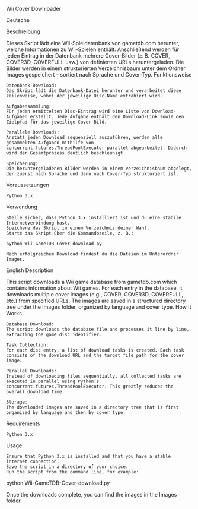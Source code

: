Wii Cover Downloader

Deutsche

Beschreibung

Dieses Skript lädt eine Wii-Spieldatenbank von gametdb.com herunter, welche Informationen zu Wii-Spielen enthält. Anschließend werden für jeden Eintrag in der Datenbank mehrere Cover-Bilder (z. B. COVER, COVER3D, COVERFULL usw.) von definierten URLs heruntergeladen. Die Bilder werden in einem strukturierten Verzeichnisbaum unter dem Ordner Images gespeichert – sortiert nach Sprache und Cover-Typ.
Funktionsweise

    Datenbank-Download:
    Das Skript lädt die Datenbank-Datei herunter und verarbeitet diese zeilenweise, wobei der jeweilige Disc-Name extrahiert wird.

    Aufgabensammlung:
    Für jeden ermittelten Disc-Eintrag wird eine Liste von Download-Aufgaben erstellt. Jede Aufgabe enthält den Download-Link sowie den Zielpfad für das jeweilige Cover-Bild.

    Parallele Downloads:
    Anstatt jeden Download sequenziell auszuführen, werden alle gesammelten Aufgaben mithilfe von concurrent.futures.ThreadPoolExecutor parallel abgearbeitet. Dadurch wird der Gesamtprozess deutlich beschleunigt.

    Speicherung:
    Die heruntergeladenen Bilder werden in einem Verzeichnisbaum abgelegt, der zuerst nach Sprache und dann nach Cover-Typ strukturiert ist.

Voraussetzungen

    Python 3.x

Verwendung

    Stelle sicher, dass Python 3.x installiert ist und du eine stabile Internetverbindung hast.
    Speichere das Skript in einem Verzeichnis deiner Wahl.
    Starte das Skript über die Kommandozeile, z. B.:

    python Wii-GameTDB-Cover-download.py

    Nach erfolgreichem Download findest du die Dateien im Unterordner Images.

English
Description

This script downloads a Wii game database from gametdb.com which contains information about Wii games. For each entry in the database, it downloads multiple cover images (e.g., COVER, COVER3D, COVERFULL, etc.) from specified URLs. The images are saved in a structured directory tree under the Images folder, organized by language and cover type.
How It Works

    Database Download:
    The script downloads the database file and processes it line by line, extracting the game disc identifier.

    Task Collection:
    For each disc entry, a list of download tasks is created. Each task consists of the download URL and the target file path for the cover image.

    Parallel Downloads:
    Instead of downloading files sequentially, all collected tasks are executed in parallel using Python’s concurrent.futures.ThreadPoolExecutor. This greatly reduces the overall download time.

    Storage:
    The downloaded images are saved in a directory tree that is first organized by language and then by cover type.

Requirements

    Python 3.x

Usage

    Ensure that Python 3.x is installed and that you have a stable internet connection.
    Save the script in a directory of your choice.
    Run the script from the command line, for example:

python Wii-GameTDB-Cover-download.py

Once the downloads complete, you can find the images in the Images folder.
